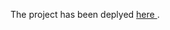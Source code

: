 The project has been deplyed <a href='https://brave-leavitt-d32886.netlify.app/' target='blank'> here </a>.
